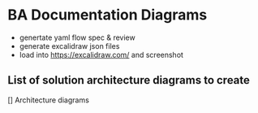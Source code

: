 # BA Documentation Diagrams

- genertate yaml flow spec & review
- generate excalidraw json files
- load into https://excalidraw.com/ and screenshot


## List of solution architecture diagrams to create
[] Architecture diagrams